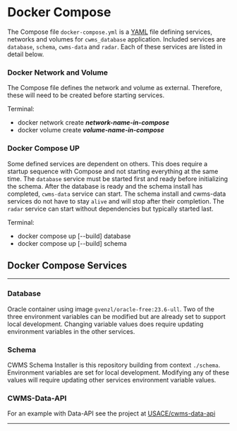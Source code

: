 # Docker Compose

The Compose file `docker-compose.yml` is a [YAML](https://yaml.org/) file defining services, networks and volumes for `cwms_database` application.  Included services are `database`, `schema`, `cwms-data` and `radar`.  Each of these services are listed in detail below.

### Docker Network and Volume

The Compose file defines the network and volume as external.  Therefore, these will need to be created before starting services.

Terminal:

- docker network create ***network-name-in-compose***
- docker volume create ***volume-name-in-compose***

### Docker Compose UP

Some defined services are dependent on others.  This does require a startup sequence with Compose and not starting everything at the same time.  The `database` service must be started first and ready before initializing the schema.  After the database is ready and the schema install has completed, `cwms-data` service can start.  The schema install and cwms-data services do not have to stay `alive` and will stop after their completion.  The `radar` service can start without dependencies but typically started last.


Terminal:

- docker compose up [--build] database
- docker compose up [--build] schema

## Docker Compose Services
----
### Database

Oracle container using image `gvenzl/oracle-free:23.6-ull`.  Two of the three environment variables can be modified but are already set to support local development.  Changing variable values does require updating environment variables in the other services.

### Schema

CWMS Schema Installer is this repository building from context `./schema`.  Environment variables are set for local development.  Modifying any of these values will require updating other services environment variable values.


### CWMS-Data-API

For an example with Data-API see the project at [USACE/cwms-data-api](https://github.com/USACE/cwms-data-api)

----